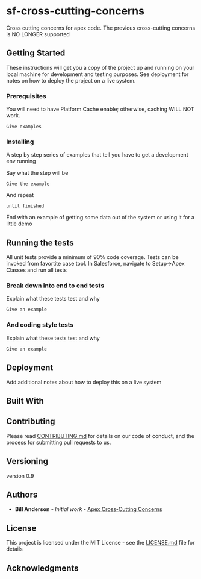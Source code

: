 
# sf-cross-cutting-concerns
Cross cutting concerns for apex code. The previous cross-cutting concerns is NO LONGER supported

## Getting Started

These instructions will get you a copy of the project up and running on your local machine for development and testing purposes. See deployment for notes on how to deploy the project on a live system.

### Prerequisites

You will need to have Platform Cache enable; otherwise, caching WILL NOT work.

```
Give examples
```

### Installing

A step by step series of examples that tell you have to get a development env running

Say what the step will be

```
Give the example
```

And repeat

```
until finished
```

End with an example of getting some data out of the system or using it for a little demo

## Running the tests

All unit tests provide a minimum of 90% code coverage. Tests can be invoked from favortite case tool.
In Salesforce, navigate to Setup->Apex Classes and run all tests

### Break down into end to end tests

Explain what these tests test and why

```
Give an example
```

### And coding style tests

Explain what these tests test and why

```
Give an example
```

## Deployment

Add additional notes about how to deploy this on a live system

## Built With



## Contributing

Please read [CONTRIBUTING.md](https://gist.github.com/PurpleBooth/b24679402957c63ec426) for details on our code of conduct, and the process for submitting pull requests to us.

## Versioning

version 0.9

## Authors

* **Bill Anderson** - *Initial work* - [Apex Cross-Cutting Concerns](https://github.com/bjanderson70)

## License

This project is licensed under the MIT License - see the [LICENSE.md](LICENSE.md) file for details

## Acknowledgments



